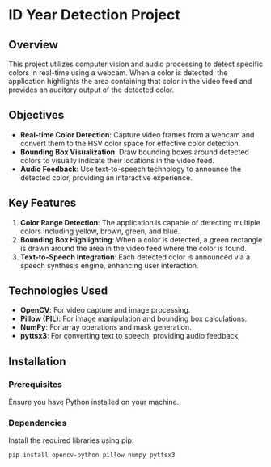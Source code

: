 # ID Year Detection Project

## Overview
This project utilizes computer vision and audio processing to detect specific colors in real-time using a webcam. When a color is detected, the application highlights the area containing that color in the video feed and provides an auditory output of the detected color.

## Objectives
- **Real-time Color Detection**: Capture video frames from a webcam and convert them to the HSV color space for effective color detection.
- **Bounding Box Visualization**: Draw bounding boxes around detected colors to visually indicate their locations in the video feed.
- **Audio Feedback**: Use text-to-speech technology to announce the detected color, providing an interactive experience.

## Key Features
1. **Color Range Detection**: The application is capable of detecting multiple colors including yellow, brown, green, and blue.
2. **Bounding Box Highlighting**: When a color is detected, a green rectangle is drawn around the area in the video feed where the color is found.
3. **Text-to-Speech Integration**: Each detected color is announced via a speech synthesis engine, enhancing user interaction.

## Technologies Used
- **OpenCV**: For video capture and image processing.
- **Pillow (PIL)**: For image manipulation and bounding box calculations.
- **NumPy**: For array operations and mask generation.
- **pyttsx3**: For converting text to speech, providing audio feedback.

## Installation

### Prerequisites
Ensure you have Python installed on your machine. 

### Dependencies
Install the required libraries using pip:
```bash
pip install opencv-python pillow numpy pyttsx3
